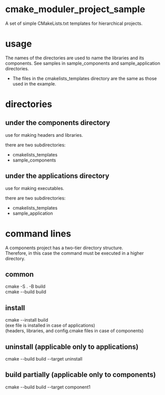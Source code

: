 # cmake_moduler_project_sample
A set of simple CMakeLists.txt templates for hierarchical projects.

# usage
The names of the directories are used to name the libraries and its components. 
See samples in sample_components and sample_application directories. 

* The files in the cmakelists_templates directory are the same as those used in the example.

# directories
## under the components directory
use for making headers and libraries. 

there are two subdirectories: 
* cmakelists_templates
* sample_components

## under the applications directory
use for making executables. 

there are two subdirectories: 
* cmakelists_templates
* sample_application

# command lines
A components project has a two-tier directory structure.  
Therefore, in this case the command must be executed in a higher directory.

## common
cmake -S . -B build  
cmake --build build  

## install
cmake --install build  
(exe file is installed in case of applications)  
(headers, libraries, and config.cmake files in case of components)  

## uninstall (applicable only to applications)
cmake --build build --target uninstall

## build partially (applicable only to components)
cmake --build build --target component1  


